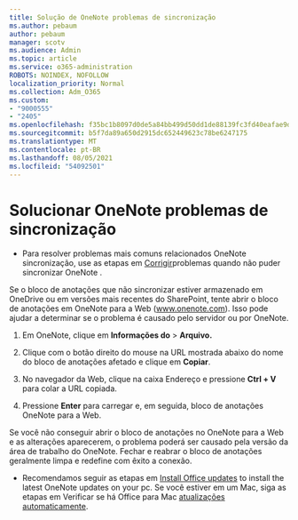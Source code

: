 ```yaml
---
title: Solução de OneNote problemas de sincronização
ms.author: pebaum
author: pebaum
manager: scotv
ms.audience: Admin
ms.topic: article
ms.service: o365-administration
ROBOTS: NOINDEX, NOFOLLOW
localization_priority: Normal
ms.collection: Adm_O365
ms.custom:
- "9000555"
- "2405"
ms.openlocfilehash: f35bc1b8097d0de5a84bb499d50dd1de88139fc3fd40eafae9d3f4ad17d84d2a
ms.sourcegitcommit: b5f7da89a650d2915dc652449623c78be6247175
ms.translationtype: MT
ms.contentlocale: pt-BR
ms.lasthandoff: 08/05/2021
ms.locfileid: "54092501"
---
```

# <a name="troubleshoot-onenote-sync-issues"></a>Solucionar OneNote problemas de sincronização

* Para resolver problemas mais comuns relacionados OneNote sincronização, use as etapas em [Corrigir](https://support.office.com/article/Fix-issues-when-you-can-t-sync-OneNote-299495ef-66d1-448f-90c1-b785a6968d45)problemas quando não puder sincronizar OneNote .

Se o bloco de anotações que não sincronizar estiver armazenado em OneDrive ou em versões mais recentes do SharePoint, tente abrir o bloco de anotações em OneNote para a Web (www.onenote.com). Isso pode ajudar a determinar se o problema é causado pelo servidor ou por OneNote.

1. Em OneNote, clique em **Informações do**  >  **Arquivo.**

2. Clique com o botão direito do mouse na URL mostrada abaixo do nome do bloco de anotações afetado e clique em **Copiar**.

3. No navegador da Web, clique na caixa Endereço e pressione **Ctrl + V** para colar a URL copiada.

4. Pressione **Enter** para carregar e, em seguida, bloco de anotações OneNote para a Web.

Se você não conseguir abrir o bloco de anotações no OneNote para a Web e as alterações aparecerem, o problema poderá ser causado pela versão da área de trabalho do OneNote. Fechar e reabrar o bloco de anotações geralmente limpa e redefine com êxito a conexão.

* Recomendamos seguir as etapas em [Install Office updates](https://support.office.com/article/Install-Office-updates-2ab296f3-7f03-43a2-8e50-46de917611c5) to install the latest OneNote updates on your pc. Se você estiver em um Mac, siga as etapas em Verificar se há Office para Mac [atualizações automaticamente](https://support.office.com/article/update-office-for-mac-automatically-bfd1e497-c24d-4754-92ab-910a4074d7c1).